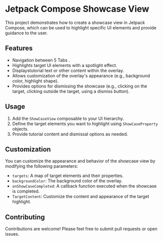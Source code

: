 # Jetpack Compose Showcase View

This project demonstrates how to create a showcase view in Jetpack Compose, which can be used to highlight specific UI elements and provide guidance to the user.

## Features

* Navigation between 5 Tabs .
* Highlights target UI elements with a spotlight effect.
* Displaystutorial text or other content within the overlay.
* Allows customization of the overlay's appearance (e.g., background color, highlight shape).
* Provides options for dismissing the showcase (e.g., clicking on the target, clicking outside the target, using a dismiss button).

## Usage

1. Add the `ShowCaseView` composable to your UI hierarchy.
2. Define the target elements you want to highlight using `ShowCaseProperty` objects.
3. Provide tutorial content and dismissal options as needed.

## Customization

You can customize the appearance and behavior of the showcase view by modifying the following parameters:

* `targets`: A map of target elements and their properties.
* `backgroundColor`: The background color of the overlay.
* `onShowCaseCompleted`: A callback function executed when the showcase is completed.
* `TargetContent`: Customize the content and appearance of the target highlight.

## Contributing

Contributions are welcome! Please feel free to submit pull requests or open issues.
